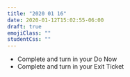 ```yaml
---
title: "2020 01 16"
date: 2020-01-12T15:02:55-06:00
draft: true
emojiClass: ""
studentCss: ""
---
```


- Complete and turn in your Do Now
- Complete and turn in your Exit Ticket